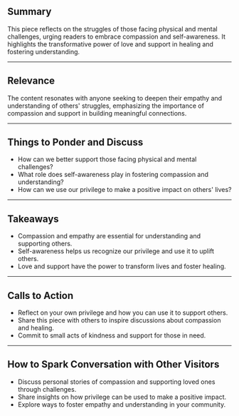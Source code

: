 <!--//meta
Custom Title: Unblock and Heal
Enhances: [unblock-and-heal.txt]
About: A heartfelt reflection on privilege, compassion, and the struggles of those facing physical and mental challenges. This piece emphasizes the importance of empathy, self-awareness, and the transformative power of love and support.
Description: A poetic exploration of compassion, privilege, and the journey toward healing and understanding.
Primary Keyword: compassion
Related Keywords: empathy, privilege, healing, self-awareness, support
Long-Tail Keywords: understanding privilege through compassion, supporting loved ones in their struggles, the transformative power of empathy and healing
Date: May 9, 2025
Author: `GitHub Copilot`
//meta-->

## Summary

This piece reflects on the struggles of those facing physical and mental challenges, urging readers to embrace compassion and self-awareness. It highlights the transformative power of love and support in healing and fostering understanding.

---

## Relevance

The content resonates with anyone seeking to deepen their empathy and understanding of others' struggles, emphasizing the importance of compassion and support in building meaningful connections.

---

## Things to Ponder and Discuss

- How can we better support those facing physical and mental challenges?
- What role does self-awareness play in fostering compassion and understanding?
- How can we use our privilege to make a positive impact on others' lives?

---

## Takeaways

- Compassion and empathy are essential for understanding and supporting others.
- Self-awareness helps us recognize our privilege and use it to uplift others.
- Love and support have the power to transform lives and foster healing.

---

## Calls to Action

- Reflect on your own privilege and how you can use it to support others.
- Share this piece with others to inspire discussions about compassion and healing.
- Commit to small acts of kindness and support for those in need.

---

## How to Spark Conversation with Other Visitors

- Discuss personal stories of compassion and supporting loved ones through challenges.
- Share insights on how privilege can be used to make a positive impact.
- Explore ways to foster empathy and understanding in your community.